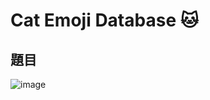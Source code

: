 # Cat Emoji Database 🐱
## 題目
![image](https://user-images.githubusercontent.com/57281249/168685267-a2dc1ca8-b6b6-45c6-b7f4-be60dd1dc410.png)
